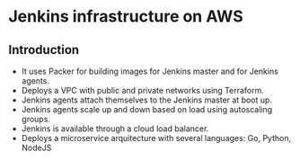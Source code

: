# Jenkins infrastructure on AWS

## Introduction

- It uses Packer for building images for Jenkins master and for Jenkins agents.
- Deploys a VPC with public and private networks using Terraform.
- Jenkins agents attach themselves to the Jenkins master at boot up.
- Jenkins agents scale up and down based on load using autoscaling groups.
- Jenkins is available through a cloud load balancer.
- Deploys a microservice arquitecture with several languages: Go, Python, NodeJS